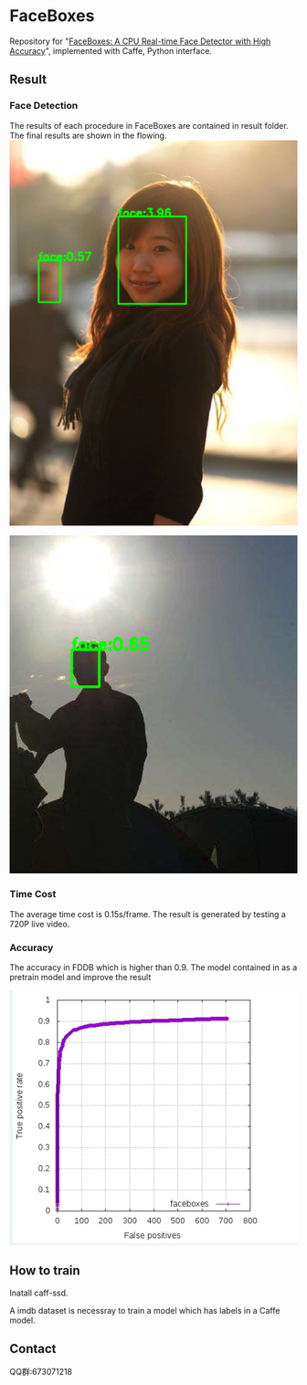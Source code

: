 # FaceBoxes

Repository for "[FaceBoxes: A CPU Real-time Face Detector with High Accuracy](http://cn.arxiv.org/abs/1708.05234)", implemented with Caffe, Python interface. 
## Result

### Face Detection
The results of each procedure in FaceBoxes are contained in result folder. The final results are shown in the flowing. 
![2](images/1.png)

![2](images/2.png)


### Time Cost
The average time cost is 0.15s/frame. The result is generated by testing a 720P live video.

### Accuracy

The accuracy in FDDB which is higher than 0.9. The model contained in  as a pretrain model and improve the result

![7682A80943907539316AF0E1E11F2079](images/7682A80943907539316AF0E1E11F2079.jpg)

## How to train

Inatall caff-ssd.

A imdb dataset is necessray to train a model which has labels in a Caffe model. 

## Contact

QQ群:673071218